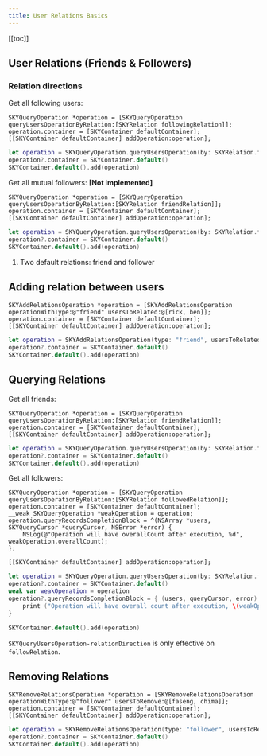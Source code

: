 ```yaml
---
title: User Relations Basics
---
```


[[toc]]

<a name="friends-and-followers"></a>
## User Relations (Friends & Followers)

### Relation directions

<!--- TODO: talks about directional and undirectional relation, and how friend and
follower are examples of them; discuss the values of SKYRelationDirection -->

Get all following users:

```obj-c
SKYQueryOperation *operation = [SKYQueryOperation queryUsersOperationByRelation:[SKYRelation followingRelation]];
operation.container = [SKYContainer defaultContainer];
[[SKYContainer defaultContainer] addOperation:operation];
```

```swift
let operation = SKYQueryOperation.queryUsersOperation(by: SKYRelation.following())
operation?.container = SKYContainer.default()
SKYContainer.default().add(operation)
```

Get all mutual followers: **[Not implemented]**

```obj-c
SKYQueryOperation *operation = [SKYQueryOperation queryUsersOperationByRelation:[SKYRelation friendRelation]];
operation.container = [SKYContainer defaultContainer];
[[SKYContainer defaultContainer] addOperation:operation];
```

```swift
let operation = SKYQueryOperation.queryUsersOperation(by: SKYRelation.friend())
operation?.container = SKYContainer.default()
SKYContainer.default().add(operation)
```

1. Two default relations: friend and follower

<a name="adding-relations"></a>
## Adding relation between users

```obj-c
SKYAddRelationsOperation *operation = [SKYAddRelationsOperation operationWithType:@"friend" usersToRelated:@[rick, ben]];
operation.container = [SKYContainer defaultContainer];
[[SKYContainer defaultContainer] addOperation:operation];
```

```swift
let operation = SKYAddRelationsOperation(type: "friend", usersToRelated: [rick!, ben!])
operation?.container = SKYContainer.default()
SKYContainer.default().add(operation)
```

<a name="querying-relations"></a>
## Querying Relations

Get all friends:

```obj-c
SKYQueryOperation *operation = [SKYQueryOperation queryUsersOperationByRelation:[SKYRelation friendRelation]];
operation.container = [SKYContainer defaultContainer];
[[SKYContainer defaultContainer] addOperation:operation];
```

```swift
let operation = SKYQueryOperation.queryUsersOperation(by: SKYRelation.friend())
operation?.container = SKYContainer.default()
SKYContainer.default().add(operation)
```

Get all followers:

```obj-c
SKYQueryOperation *operation = [SKYQueryOperation queryUsersOperationByRelation:[SKYRelation followedRelation]];
operation.container = [SKYContainer defaultContainer];
__weak SKYQueryOperation *weakOperation = operation;
operation.queryRecordsCompletionBlock = ^(NSArray *users, SKYQueryCursor *queryCursor, NSError *error) {
    NSLog(@"Operation will have overallCount after execution, %d", weakOperation.overallCount);
};
    
[[SKYContainer defaultContainer] addOperation:operation];
```

```swift
let operation = SKYQueryOperation.queryUsersOperation(by: SKYRelation.followed())
operation?.container = SKYContainer.default()
weak var weakOperation = operation
operation?.queryRecordsCompletionBlock = { (users, queryCursor, error) in
    print ("Operation will have overall count after execution, \(weakOperation?.overallCount)")
}

SKYContainer.default().add(operation)
```

`SKYQueryUsersOperation-relationDirection` is only effective on `followRelation`.

<a name="removing-relations"></a>
## Removing Relations

```obj-c
SKYRemoveRelationsOperation *operation = [SKYRemoveRelationsOperation operationWithType:@"follower" usersToRemove:@[faseng, chima]];
operation.container = [SKYContainer defaultContainer];
[[SKYContainer defaultContainer] addOperation:operation];
```

```swift
let operation = SKYRemoveRelationsOperation(type: "follower", usersToRemove: [faseng!, chima!])
operation?.container = SKYContainer.default()
SKYContainer.default().add(operation)
```
